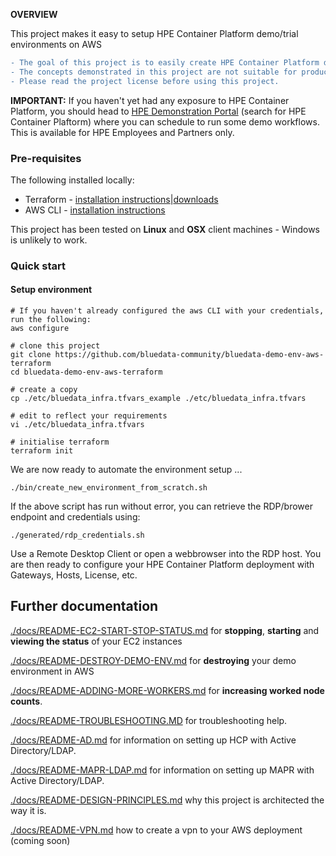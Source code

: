 **OVERVIEW**

This project makes it easy to setup HPE Container Platform demo/trial environments on AWS

```diff
- The goal of this project is to easily create HPE Container Platform demo and trial environments.
- The concepts demonstrated in this project are not suitable for production environments.
- Please read the project license before using this project.
```

**IMPORTANT:** If you haven't yet had any exposure to HPE Container Platform, you should head to [HPE Demonstration Portal](https://hpedemoportal.ext.hpe.com/) (search for HPE Container Plaftorm) where you can schedule to run some demo workflows.  This is available for HPE Employees and Partners only.

### Pre-requisites

The following installed locally:

 - Terraform - [installation instructions](https://learn.hashicorp.com/terraform/getting-started/install.html)|[downloads](https://www.terraform.io/downloads.html)
 - AWS CLI - [installation instructions](https://docs.aws.amazon.com/cli/latest/userguide/cli-chap-install.html)

This project has been tested on **Linux** and **OSX** client machines - Windows is unlikely to work.

### Quick start

#### Setup environment

```
# If you haven't already configured the aws CLI with your credentials, run the following:
aws configure

# clone this project
git clone https://github.com/bluedata-community/bluedata-demo-env-aws-terraform
cd bluedata-demo-env-aws-terraform

# create a copy 
cp ./etc/bluedata_infra.tfvars_example ./etc/bluedata_infra.tfvars

# edit to reflect your requirements
vi ./etc/bluedata_infra.tfvars 

# initialise terraform
terraform init
```

We are now ready to automate the environment setup ...

```
./bin/create_new_environment_from_scratch.sh
```

If the above script has run without error, you can retrieve the RDP/brower endpoint and credentials using:

```
./generated/rdp_credentials.sh
```

Use a Remote Desktop Client or open a webbrowser into the RDP host. You are then ready to configure your HPE Container Platform deployment with Gateways, Hosts, License, etc.



## Further documentation

[./docs/README-EC2-START-STOP-STATUS.md](./docs/README-EC2-START-STOP-STATUS.md) for **stopping**, **starting** and **viewing the status** of your EC2 instances

[./docs/README-DESTROY-DEMO-ENV.md](./docs/README-DESTROY-DEMO-ENV.md) for **destroying** your demo environment in AWS

[./docs/README-ADDING-MORE-WORKERS.md](./docs/README-ADDING-MORE-WORKERS.md) for **increasing worked node counts**.


[./docs/README-TROUBLESHOOTING.MD](./docs/README-TROUBLESHOOTING.MD) for troubleshooting help.

[./docs/README-AD.md](./docs/README-AD.md) for information on setting up HCP with Active Directory/LDAP.

[./docs/README-MAPR-LDAP.md](./docs/README-MAPR-LDAP.md) for information on setting up MAPR  with Active Directory/LDAP.

[./docs/README-DESIGN-PRINCIPLES.md](./docs/README-DESIGN-PRINCIPLES.md) why this project is architected the way it is.

[./docs/README-VPN.md](./docs/README-VPN.md) how to create a vpn to your AWS deployment (coming soon)
